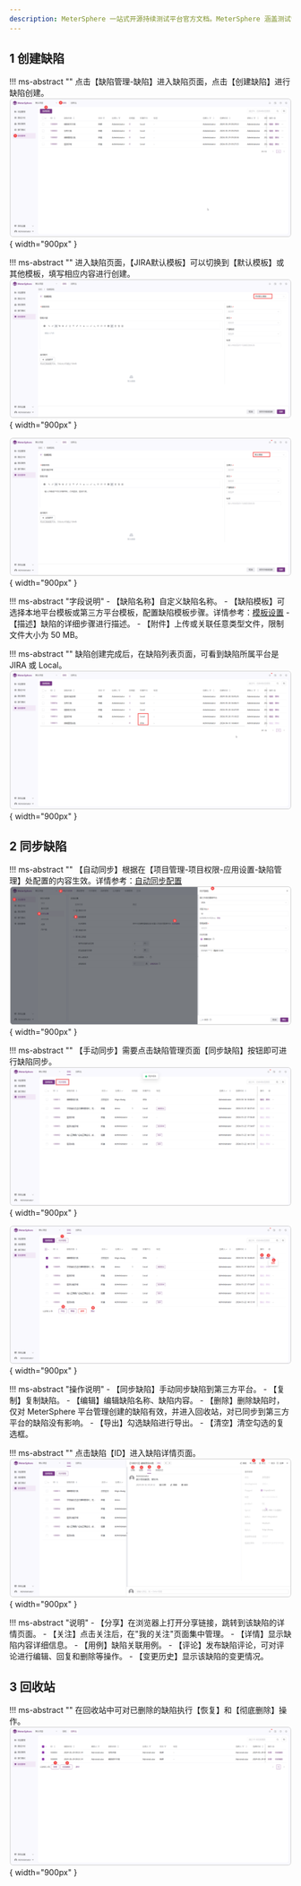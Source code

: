 ```yaml
---
description: MeterSphere 一站式开源持续测试平台官方文档。MeterSphere 涵盖测试管理、接口测试、UI 测试和性能测试等功能，全面兼容 JMeter、Selenium 等主流开源标准，有效助力开发和测试团队充分利用云弹性进行高度可 扩展的自动化测试，加速高质量的软件交付。
---
```


## 1 创建缺陷
!!! ms-abstract ""
    点击【缺陷管理-缺陷】进入缺陷页面，点击【创建缺陷】进行缺陷创建。
![!缺陷创建](../../img/defect_management/缺陷创建.png){ width="900px" }

!!! ms-abstract ""
    进入缺陷页面，【JIRA默认模板】可以切换到【默认模板】或其他模板，填写相应内容进行创建。
![!jira默认模板填写内容](../../img/defect_management/jira默认模板填写内容.png){ width="900px" }

![!系统默认模板](../../img/defect_management/系统默认模板.png){ width="900px" }

!!! ms-abstract "字段说明"
    - 【缺陷名称】自定义缺陷名称。
    - 【缺陷模板】可选择本地平台模板或第三方平台模板，配置缺陷模板步骤。详情参考：[模板设置](../project_management/template_management.md#22)
    - 【描述】缺陷的详细步骤进行描述。
    - 【附件】上传或关联任意类型文件，限制文件大小为 50 MB。

!!! ms-abstract ""
    缺陷创建完成后，在缺陷列表页面，可看到缺陷所属平台是 JIRA 或 Local。
![!展示jira平台](../../img/defect_management/展示jira平台.png){ width="900px" }

## 2 同步缺陷
!!! ms-abstract ""
    【自动同步】根据在【项目管理-项目权限-应用设置-缺陷管理】处配置的内容生效。详情参考：[自动同步配置](../project_management/project_permissions.md#21)
![!缺陷平台设置](../../img/defect_management/缺陷平台设置.png){ width="900px" }

!!! ms-abstract ""
    【手动同步】需要点击缺陷管理页面【同步缺陷】按钮即可进行缺陷同步。
![!缺陷平台设置](../../img/defect_management/点击同步缺陷.png){ width="900px" }

![!缺陷功能操作情况](../../img/defect_management/缺陷功能操作情况.png){ width="900px" }

!!! ms-abstract "操作说明"
    - 【同步缺陷】手动同步缺陷到第三方平台。
    - 【复制】复制缺陷。
    - 【编辑】编辑缺陷名称、缺陷内容。
    - 【删除】删除缺陷时，仅对 MeterSphere 平台管理创建的缺陷有效，并进入回收站，对已同步到第三方平台的缺陷没有影响。
    - 【导出】勾选缺陷进行导出。
    - 【清空】清空勾选的复选框。

!!! ms-abstract ""
    点击缺陷【ID】进入缺陷详情页面。
![!缺陷功能操作情况](../../img/defect_management/查看缺陷进入缺陷详情页面.png){ width="900px" }

!!! ms-abstract "说明"
    - 【分享】在浏览器上打开分享链接，跳转到该缺陷的详情页面。
    - 【关注】点击关注后，在"我的关注"页面集中管理。
    - 【详情】显示缺陷内容详细信息。
    - 【用例】缺陷关联用例。
    - 【评论】发布缺陷评论，可对评论进行编辑、回复和删除等操作。
    - 【变更历史】显示该缺陷的变更情况。

## 3 回收站
!!! ms-abstract ""
    在回收站中可对已删除的缺陷执行【恢复】和【彻底删除】操作。
![!缺陷功能操作情况](../../img/defect_management/批量恢复和删除操作.png){ width="900px" }